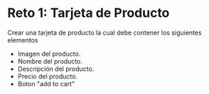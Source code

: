 # Reto 1: Tarjeta de Producto

Crear una tarjeta de producto la cual debe contener los siguientes elementos

- Imagen del producto.
- Nombre del producto.
- Descripción del producto.
- Precio del producto.
- Boton "add to cart"

